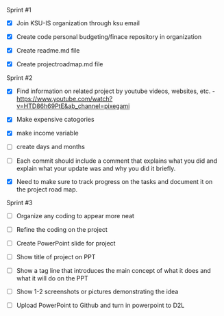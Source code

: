 Sprint #1

- [x] Join KSU-IS organization through ksu email 

- [x] Create code personal budgeting/finace repository in organization 

- [x] Create readme.md file 

- [x] Create projectroadmap.md file 

Sprint #2

- [X] Find information on related project by youtube videos, websites, etc. -https://www.youtube.com/watch?v=HTD86h69PtE&ab_channel=pixegami

- [X] Make expensive catogories

- [X] make income variable

- [ ] create days and months

- [ ] Each commit should include a comment that explains what you did and explain what your update was and why you did it briefly.

- [X] Need to make sure to track progress on the tasks and document it on the project road map.

Sprint #3

- [ ] Organize any coding to appear more neat 

- [ ] Refine the coding on the project

- [ ] Create PowerPoint slide for project 

- [ ] Show title of project on PPT

- [ ] Show a tag line that introduces the main concept of what it does and what it will do on the PPT

- [ ] Show 1-2 screenshots or pictures demonstrating the idea

- [ ] Upload PowerPoint to Github and turn in powerpoint to D2L

